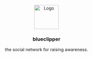 <div align="center">
  <a href="https://github.com/blueclipper">
    <img src="https://github.com/blueclipper.png" alt="Logo" width="80" height="80">
  </a>

  <h3 align="center">blueclipper</h3>

  <p align="center">
    the social network for raising awareness.
  </p>
</div>

